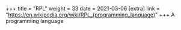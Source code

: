 +++
title = "RPL"
weight = 33
date = 2021-03-06
[extra]
link = "https://en.wikipedia.org/wiki/RPL_(programming_language)"
+++
A programming language

